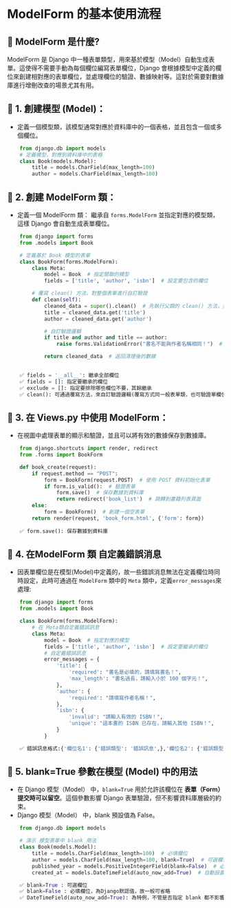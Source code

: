 # ModelForm 的基本使用流程

## 📌 ModelForm 是什麼?
ModelForm 是 Django 中一種表單類型，用來基於模型（Model）自動生成表單。這使得不需要手動為每個欄位編寫表單欄位，Django 會根據模型中定義的欄位來創建相對應的表單欄位，並處理欄位的驗證、數據映射等。這對於需要對數據庫進行增刪改查的場景尤其有用。


## 📌 1. 創建模型 (Model)：
- 定義一個模型類，該模型通常對應於資料庫中的一個表格，並且包含一個或多個欄位。
```python
    from django.db import models
    # 定義模型，對應到資料庫中的表格
    class Book(models.Model):
        title = models.CharField(max_length=100)
        author = models.CharField(max_length=100)
```
## 📌 2. 創建 ModelForm 類：
- 定義一個 ModelForm 類： 繼承自 `forms.ModelForm` 並指定對應的模型類，這樣 Django 會自動生成表單欄位。
```python
    from django import forms
    from .models import Book

    # 定義基於 Book 模型的表單
    class BookForm(forms.ModelForm):
        class Meta:
            model = Book  # 指定關聯的模型
            fields = ['title', 'author', 'isbn']  # 設定要包含的欄位

        # 覆寫 clean() 方法，對整個表單進行自訂驗證
        def clean(self):
            cleaned_data = super().clean()  # 先執行父類的 clean() 方法，獲取表單清理後的數據
            title = cleaned_data.get('title')  
            author = cleaned_data.get('author')  

            # 自訂驗證邏輯
            if title and author and title == author:
                raise forms.ValidationError("書名不能與作者名稱相同！")  # 錯誤訊息會存到form.errors中

            return cleaned_data  # 返回清理後的數據

    
    ✅ fields = '__all__': 繼承全部欄位
    ✅ fields = []: 指定要繼承的欄位
    ✅ exclude = []: 指定要排除哪些欄位不要，其餘繼承
    ✅ clean(): 可通過覆寫方法，來自訂驗證邏輯(覆寫方式同一般表單類，也可驗證單欄位)
```

## 📌 3. 在 Views.py 中使用 ModelForm：
- 在視圖中處理表單的顯示和驗證，並且可以將有效的數據保存到數據庫。
```python
    from django.shortcuts import render, redirect
    from .forms import BookForm

    def book_create(request):
        if request.method == "POST":
            form = BookForm(request.POST)  # 使用 POST 資料初始化表單
            if form.is_valid():  # 驗證表單
                form.save()  # 保存數據到資料庫
                return redirect('book_list')  # 跳轉到書籍列表頁面
        else:
            form = BookForm()  # 創建一個空表單
        return render(request, 'book_form.html', {'form': form})
    
    ✅ form.save(): 保存數據到資料庫
```

## 📌 4. 在ModelForm 類 自定義錯誤消息
- 因表單欄位是在模型(Model)中定義的，故一些錯誤消息無法在定義欄位時同時設定，此時可通過在 `ModelForm` 類中的 `Meta` 類中，定義`error_messages`來處理:
```python
    from django import forms
    from .models import Book

    class BookForm(forms.ModelForm):
        # 在 Meta類自定義錯誤訊息
        class Meta:
            model = Book  # 指定對應的模型
            fields = ['title', 'author', 'isbn']  # 設定要繼承的欄位
            # 自定義錯誤訊息
            error_messages = {
                'title': {
                    'required': "書名是必填的，請填寫書名！",
                    'max_length': "書名過長，請輸入小於 100 個字元！",
                },
                'author': {
                    'required': "請填寫作者名稱！",
                },
                'isbn': {
                    'invalid': "請輸入有效的 ISBN！",
                    'unique': "這本書的 ISBN 已存在，請輸入其他 ISBN！",
                }
            }

    ✅ 錯誤訊息格式:{'欄位名1': {'錯誤類型': '錯誤訊息',},'欄位名2': {'錯誤類型': '錯誤訊息',}...}

```

## 📌 5. blank=True 參數在模型 (Model) 中的用法
- 在 Django 模型（Model） 中，`blank=True` 用於允許該欄位在 **表單（Form） 提交時可以留空**。這個參數影響 Django 表單驗證，但不影響資料庫層級的約束。
-  Django 模型（Model） 中，blank 預設值為 False。

```python
    from django.db import models

    # 演示 模型表單中 blank 用法
    class Book(models.Model):
        title = models.CharField(max_length=100)  # 必填欄位
        author = models.CharField(max_length=100, blank=True)  # 可選欄位，表單提交時可以留空
        published_year = models.PositiveIntegerField(blank=False)  # 必填欄位
        created_at = models.DateTimeField(auto_now_add=True)  # 自動設置創建時間，不能修改

    ✅ blank=True : 可選欄位
    ✅ blank=False : 必填欄位，為Django默認值，故一般可省略
    ✅ DateTimeField(auto_now_add=True): 為特例，不管是否指定 blank 都不影響，用戶提交時留空也可，Django 會在實例創建時自動填入當前時間

```

